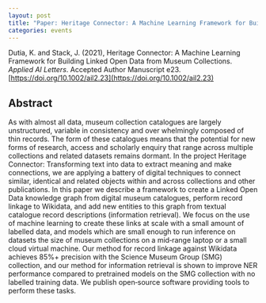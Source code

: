 ```yaml
---
layout: post
title: "Paper: Heritage Connector: A Machine Learning Framework for Building Linked Open Data from Museum Collections"
categories: events
---
```


Dutia, K. and Stack, J. (2021), Heritage Connector: A Machine Learning Framework for Building Linked Open Data from Museum Collections. *Applied AI Letters*. Accepted Author Manuscript e23. [https://doi.org/10.1002/ail2.23](https://doi.org/10.1002/ail2.23)

## Abstract 
As with almost all data, museum collection catalogues are largely unstructured, variable in consistency and over whelmingly composed of thin records. The form of these catalogues means that the potential for new forms of research, access and scholarly enquiry that range across multiple collections and related datasets remains dormant. In the project Heritage Connector: Transforming text into data to extract meaning and make connections, we are applying a battery of digital techniques to connect similar, identical and related objects within and across collections and other publications. In this paper we describe a framework to create a Linked Open Data knowledge graph from digital museum catalogues, perform record linkage to Wikidata, and add new entities to this graph from textual catalogue record descriptions (information retrieval). We focus on the use of machine learning to create these links at scale with a small amount of labelled data, and models which are small enough to run inference on datasets the size of museum collections on a mid‐range laptop or a small cloud virtual machine. Our method for record linkage against Wikidata achieves 85%+ precision with the Science Museum Group (SMG) collection, and our method for information retrieval is shown to improve NER performance compared to pretrained models on the SMG collection with no labelled training data. We publish open‐source software providing tools to perform these tasks.
